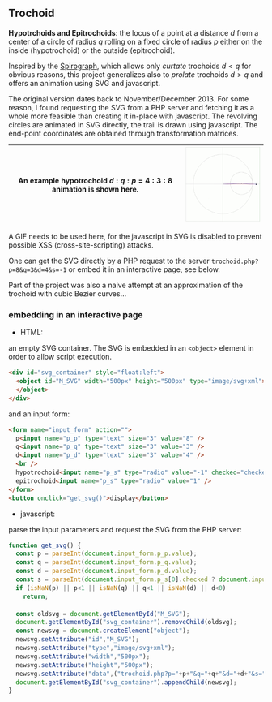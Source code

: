 ## Trochoid

**Hypotrchoids and Epitrochoids**: the locus of a point at a distance $d$ from a center of a circle
of radius $q$ rolling on a fixed circle of radius $p$ either on the inside (hypotrochoid) or the outside (epitrochoid).

Inspired by the [Spirograph](https://en.wikipedia.org/wiki/Spirograph), which allows only *curtate* trochoids $d<q$ for obvious reasons,
this project generalizes also to *prolate* trochoids $d>q$ and offers an animation using SVG and javascript.

The original version dates back to November/December 2013. For some reason, I found requesting the SVG from a PHP server and fetching it as a whole more feasible than creating it in-place with javascript.
The revolving circles are animated in SVG directly, the trail is drawn using javascript.
The end-point coordinates are obtained through transformation matrices.

| An example hypotrochoid $d:q:p = 4:3:8$ animation is shown here. | ![example hypotrochoid](/examples/trochoid_01.gif "Example Hypotrochoid") |
|-|-|

A GIF needs to be used here, for the javascript in SVG is disabled to prevent possible XSS (cross-site-scripting) attacks.

One can get the SVG directly by a PHP request to the server
`trochoid.php?p=8&q=3&d=4&s=-1`
or embed it in an interactive page, see below.

Part of the project was also a naive attempt at an approximation of the trochoid with cubic Bezier curves...

### embedding in an interactive page

- HTML:

an empty SVG container. The SVG is embedded in an `<object>` element in order to allow script execution.
```HTML
<div id="svg_container" style="float:left">
  <object id="M_SVG" width="500px" height="500px" type="image/svg+xml">
  </object>
</div>
```
and an input form:
```HTML
<form name="input_form" action="">
  p<input name="p_p" type="text" size="3" value="8" />
  q<input name="p_q" type="text" size="3" value="3" />
  d<input name="p_d" type="text" size="3" value="4" />
  <br />
  hypotrochoid<input name="p_s" type="radio" value="-1" checked="checked" />
  epitrochoid<input name="p_s" type="radio" value="1" />
</form>
<button onclick="get_svg()">display</button>
```

- javascript:

parse the input parameters and request the SVG from the PHP server:
```javascript
function get_svg() {
  const p = parseInt(document.input_form.p_p.value);
  const q = parseInt(document.input_form.p_q.value);
  const d = parseInt(document.input_form.p_d.value);
  const s = parseInt(document.input_form.p_s[0].checked ? document.input_form.p_s[0].value : document.input_form.p_s[1].value);
  if (isNaN(p) || p<1 || isNaN(q) || q<1 || isNaN(d) || d<0)
    return;

  const oldsvg = document.getElementById("M_SVG");
  document.getElementById("svg_container").removeChild(oldsvg);
  const newsvg = document.createElement("object");
  newsvg.setAttribute("id","M_SVG");
  newsvg.setAttribute("type","image/svg+xml");
  newsvg.setAttribute("width","500px");
  newsvg.setAttribute("height","500px");
  newsvg.setAttribute("data",("trochoid.php?p="+p+"&q="+q+"&d="+d+"&s="+s));
  document.getElementById("svg_container").appendChild(newsvg);
}
```
